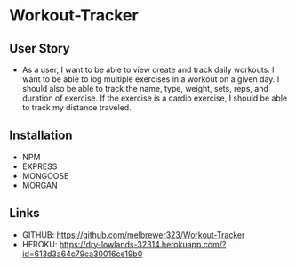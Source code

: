 # Workout-Tracker

## User Story

* As a user, I want to be able to view create and track daily workouts. I want to be able to log multiple exercises in a workout on a given day. I should also be able to track the name, type, weight, sets, reps, and duration of exercise. If the exercise is a cardio exercise, I should be able to track my distance traveled.

## Installation

- NPM
- EXPRESS
- MONGOOSE
- MORGAN

## Links

- GITHUB: https://github.com/melbrewer323/Workout-Tracker
- HEROKU: https://dry-lowlands-32314.herokuapp.com/?id=613d3a64c79ca30016ce19b0 
